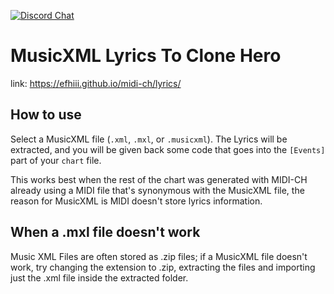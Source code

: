 [![Discord Chat](https://img.shields.io/discord/631676095661342752.svg)](https://discord.gg/TkXTuhh)
# MusicXML Lyrics To Clone Hero

link: https://efhiii.github.io/midi-ch/lyrics/

## How to use
Select a MusicXML file (`.xml`, `.mxl`, or `.musicxml`). The Lyrics will be extracted, and you will be given back some code that goes into the `[Events]` part of your  `chart` file.

This works best when the rest of the chart was generated with MIDI-CH already using a MIDI file that's synonymous with the MusicXML file, the reason for MusicXML is MIDI doesn't store lyrics information.

## When a .mxl file doesn't work
Music XML Files are often stored as .zip files; if a MusicXML file doesn't work, try changing the extension to .zip, extracting the files and importing just the .xml file inside the extracted folder.
